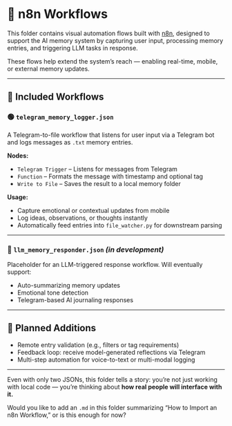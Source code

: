 # 🔄 n8n Workflows

This folder contains visual automation flows built with [n8n](https://n8n.io), designed to support the AI memory system by capturing user input, processing memory entries, and triggering LLM tasks in response.

These flows help extend the system’s reach — enabling real-time, mobile, or external memory updates.

---

## 📂 Included Workflows

### 🟢 `telegram_memory_logger.json`
A Telegram-to-file workflow that listens for user input via a Telegram bot and logs messages as `.txt` memory entries.

**Nodes:**
- `Telegram Trigger` – Listens for messages from Telegram
- `Function` – Formats the message with timestamp and optional tag
- `Write to File` – Saves the result to a local memory folder

**Usage:**
- Capture emotional or contextual updates from mobile
- Log ideas, observations, or thoughts instantly
- Automatically feed entries into `file_watcher.py` for downstream parsing

---

### 🧠 `llm_memory_responder.json` *(in development)*
Placeholder for an LLM-triggered response workflow. Will eventually support:
- Auto-summarizing memory updates
- Emotional tone detection
- Telegram-based AI journaling responses

---

## 🌱 Planned Additions

- Remote entry validation (e.g., filters or tag requirements)  
- Feedback loop: receive model-generated reflections via Telegram  
- Multi-step automation for voice-to-text or multi-modal logging

---

Even with only two JSONs, this folder tells a story: you’re not just working with local code — you’re thinking about **how real people will interface with it.**

Would you like to add an `.md` in this folder summarizing “How to Import an n8n Workflow,” or is this enough for now?
